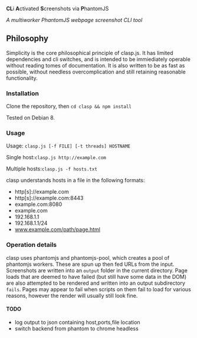 **CL**i **A**ctivated **S**creenshots via **P**hantomJS

*A multiworker PhantomJS webpage screenshot CLI tool*

## Philosophy
Simplicity is the core philosophical principle of clasp.js. It has limited dependencies and cli switches, and is intended to be immiediately operable without reading tomes of documentation. It is also written to be as fast as possible, without needless overcomplication and still retaining reasonable functionality.

### Installation
Clone the repository, then ```cd clasp && npm install```

Tested on Debian 8.
### Usage
Usage: ```clasp.js [-f FILE] [-t threads] HOSTNAME```

Single host:```clasp.js http://example.com```

Multiple hosts:```clasp.js -f hosts.txt```

clasp understands hosts in a file in the following formats:
* http[s]://example.com
* http[s]://example.com:8443
* example.com:8080
* example.com
* 192.168.1.1
* 192.168.1.1/24
* www.example.com/path/page.html

### Operation details
clasp uses phantomjs and phantomjs-pool, which creates a pool of phantomjs workers. These are spun up then fed URLs from the input. Screenshots are written into an ```output``` folder in the current directory. Page loads that are deemed to have failed (but still have some data in the DOM) are also attempted to be rendered and written into an output subdirectory ```fails```. Pages may appear to fail when scripts on them fail to load for various reasons, however the render will usually still look fine.

#### TODO
* log output to json containing host,ports,file location
* switch backend from phantom to chrome headless
